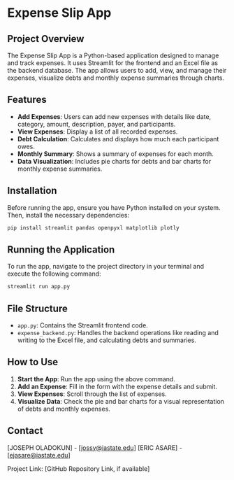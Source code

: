 # Expense Slip App

## Project Overview

The Expense Slip App is a Python-based application designed to manage and track expenses. It uses Streamlit for the frontend and an Excel file as the backend database. The app allows users to add, view, and manage their expenses, visualize debts and monthly expense summaries through charts.

## Features

- **Add Expenses**: Users can add new expenses with details like date, category, amount, description, payer, and participants.
- **View Expenses**: Display a list of all recorded expenses.
- **Debt Calculation**: Calculates and displays how much each participant owes.
- **Monthly Summary**: Shows a summary of expenses for each month.
- **Data Visualization**: Includes pie charts for debts and bar charts for monthly expense summaries.

## Installation

Before running the app, ensure you have Python installed on your system. Then, install the necessary dependencies:

```bash
pip install streamlit pandas openpyxl matplotlib plotly
```

## Running the Application

To run the app, navigate to the project directory in your terminal and execute the following command:

```bash
streamlit run app.py
```

## File Structure

- `app.py`: Contains the Streamlit frontend code.
- `expense_backend.py`: Handles the backend operations like reading and writing to the Excel file, and calculating debts and summaries.

## How to Use

1. **Start the App**: Run the app using the above command.
2. **Add an Expense**: Fill in the form with the expense details and submit.
3. **View Expenses**: Scroll through the list of expenses.
4. **Visualize Data**: Check the pie and bar charts for a visual representation of debts and monthly expenses.


## Contact

[JOSEPH OLADOKUN] - [jossy@iastate.edu]
[ERIC ASARE] - [ejasare@iastate.edu]

Project Link: [GitHub Repository Link, if available]

